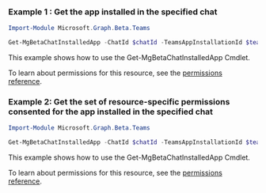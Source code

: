 ### Example 1 : Get the app installed in the specified chat

```powershellImport-Module Microsoft.Graph.Beta.Teams

Get-MgBetaChatInstalledApp -ChatId $chatId -TeamsAppInstallationId $teamsAppInstallationId
```
This example shows how to use the Get-MgBetaChatInstalledApp Cmdlet.
To learn about permissions for this resource, see the [permissions reference](/graph/permissions-reference).

### Example 2: Get the set of resource-specific permissions consented for the app installed in the specified chat

```powershellImport-Module Microsoft.Graph.Beta.Teams

Get-MgBetaChatInstalledApp -ChatId $chatId -TeamsAppInstallationId $teamsAppInstallationId -Property "consentedPermissionSet,id"
```
This example shows how to use the Get-MgBetaChatInstalledApp Cmdlet.
To learn about permissions for this resource, see the [permissions reference](/graph/permissions-reference).

